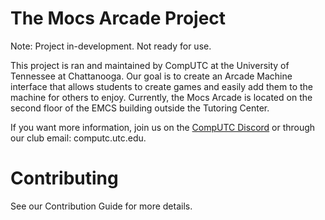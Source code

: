 # The Mocs Arcade Project

Note: Project in-development. Not ready for use. 

This project is ran and maintained by CompUTC at the University of Tennessee at Chattanooga. Our goal is to create an Arcade Machine interface that allows students to create games and easily add them to the machine for others to enjoy. Currently, the Mocs Arcade is located on the second floor of the EMCS building outside the Tutoring Center.  

If you want more information, join us on the [CompUTC Discord](https://discord.gg/CcbAhtdAtn) or through our club email: computc.utc.edu. 

# Contributing

See our Contribution Guide for more details.
